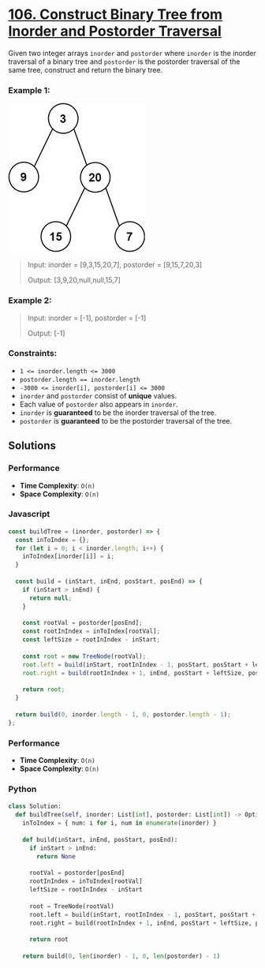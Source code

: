 # [106. Construct Binary Tree from Inorder and Postorder Traversal](https://leetcode.com/problems/construct-binary-tree-from-inorder-and-postorder-traversal/description/)

Given two integer arrays `inorder` and `postorder` where `inorder` is the inorder traversal of a binary tree and `postorder` is the postorder traversal of the same tree, construct and return the binary tree.


### Example 1:
![](./images/tree.jpg)
> Input: inorder = [9,3,15,20,7], postorder = [9,15,7,20,3]
>
> Output: [3,9,20,null,null,15,7]


### Example 2:
> Input: inorder = [-1], postorder = [-1]
>
> Output: [-1]
 

### Constraints:
- `1 <= inorder.length <= 3000`
- `postorder.length == inorder.length`
- `-3000 <= inorder[i], postorder[i] <= 3000`
- `inorder` and `postorder` consist of **unique** values.
- Each value of `postorder` also appears in `inorder`.
- `inorder` is **guaranteed** to be the inorder traversal of the tree.
- `postorder` is **guaranteed** to be the postorder traversal of the tree.


## Solutions

### Performance

- **Time Complexity**: `O(n)`
- **Space Complexity**: `O(n)`

### Javascript
```javascript
const buildTree = (inorder, postorder) => {
  const inToIndex = {};
  for (let i = 0; i < inorder.length; i++) {
    inToIndex[inorder[i]] = i;
  }

  const build = (inStart, inEnd, posStart, posEnd) => {
    if (inStart > inEnd) {
      return null;
    }

    const rootVal = postorder[posEnd];
    const rootInIndex = inToIndex[rootVal];
    const leftSize = rootInIndex - inStart;

    const root = new TreeNode(rootVal);
    root.left = build(inStart, rootInIndex - 1, posStart, posStart + leftSize - 1);
    root.right = build(rootInIndex + 1, inEnd, posStart + leftSize, posEnd - 1);

    return root;
  }

  return build(0, inorder.length - 1, 0, postorder.length - 1);
};
```

### Performance

- **Time Complexity**: `O(n)`
- **Space Complexity**: `O(n)`

### Python
```python
class Solution:
  def buildTree(self, inorder: List[int], postorder: List[int]) -> Optional[TreeNode]:
    inToIndex = { num: i for i, num in enumerate(inorder) }
    
    def build(inStart, inEnd, posStart, posEnd):
      if inStart > inEnd:
        return None

      rootVal = postorder[posEnd]
      rootInIndex = inToIndex[rootVal]
      leftSize = rootInIndex - inStart
      
      root = TreeNode(rootVal)
      root.left = build(inStart, rootInIndex - 1, posStart, posStart + leftSize - 1)
      root.right = build(rootInIndex + 1, inEnd, posStart + leftSize, posEnd - 1)
      
      return root
    
    return build(0, len(inorder) - 1, 0, len(postorder) - 1)
```